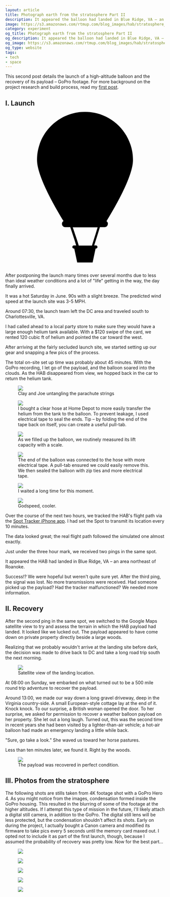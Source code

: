 ```yaml
---
layout: article
title: Photograph earth from the stratosphere Part II
description: It appeared the balloon had landed in Blue Ridge, VA – an area northeast of Roanoke. Success!? We were hopeful but weren't quite sure yet. After the third ping, the signal was lost. No more transmissions were received. Had someone picked up the payload? Had the tracker malfunctioned? We needed more information.
image: https://s3.amazonaws.com/rtmup.com/blog_images/hab/stratosphere_5.jpg
category: experiment
og_title: Photograph earth from the stratosphere Part II
og_description: It appeared the balloon had landed in Blue Ridge, VA – an area northeast of Roanoke. Success!? We were hopeful but weren't quite sure yet. After the third ping, the signal was lost. No more transmissions were received. Had someone picked up the payload? Had the tracker malfunctioned? We needed more information.
og_image: https://s3.amazonaws.com/rtmup.com/blog_images/hab/stratosphere_5.jpg
og_type: website
tags: 
- tech
- space
---
```


This second post details the launch of a high-altitude balloon and the recovery of its payload – GoPro footage. For more background on the project research and build process, read my <a href="{{ site.baseurl }}{% link _posts/experiments/2016-06-23-hab-part-1.md %}">first post</a>.  

<h2> I. Launch 
<?xml version="1.0" encoding="utf-8"?>
<svg version="1.1" id="Layer_1" xmlns="http://www.w3.org/2000/svg" xmlns:xlink="http://www.w3.org/1999/xlink" x="0px" y="0px"
viewBox="0 0 92 92" class="page-title-svg" style="enable-background:new 0 0 92 92;" xml:space="preserve">
<path d="M58.4,65.6c7.4-12.1,15.3-27,15.3-35.2C73.7,15.1,61.3,2.7,46,2.7S18.3,15.1,18.3,30.3c0,8.2,7.9,23.1,15.3,35.2
c-0.6,0.3-0.9,0.9-0.9,1.6c0,1.1,0.9,1.9,1.9,1.9h2.9c0.5,1.4,0.9,2.8,1.4,4.2c0.7,2.1,1.4,4.2,2,6.3h-1.3c-0.5,0-0.9,0.4-0.9,0.9
c0,0.5,0.4,0.9,0.9,0.9h0.2l1.7,8h8.9l1.7-8h0.2c0.5,0,0.9-0.4,0.9-0.9c0-0.5-0.4-0.9-0.9-0.9h-1c0.5-1.6,1-3.1,1.5-4.7
c0.6-1.9,1.2-3.9,1.8-5.8h2.7c1.1,0,1.9-0.9,1.9-1.9C59.3,66.5,58.9,65.9,58.4,65.6z M51.6,74.5c-0.5,1.7-1.1,3.4-1.6,5.1h-7.6
c-0.7-2.3-1.4-4.5-2.2-6.7c-0.4-1.3-0.8-2.5-1.3-3.8h14.4C52.7,70.9,52.2,72.8,51.6,74.5z"/>
</svg>
</h2>
After postponing the launch many times over several months due to less than ideal weather conditions and a lot of "life" getting in the way, the day finally arrived.

It was a hot Saturday in June. 90s with a slight breeze. The predicted wind speed at the launch site was 3-5 MPH.

Around 07:30, the launch team left the DC area and traveled south to Charlottesville, VA.

I had called ahead to a local party store to make sure they would have a large enough helium tank available. With a $120 swipe of the card, we rented 120 cubic ft of helium and pointed the car toward the west.

After arriving at the fairly secluded launch site, we started setting up our gear and snapping a few pics of the process.

The total on-site set up time was probably about 45 minutes. With the GoPro recording, I let go of the payload, and the balloon soared into the clouds. As the HAB disappeared from view, we hopped back in the car to return the helium tank.

<figure class="medium-figure">
	<img src="https://s3.amazonaws.com/rtmup.com/blog_images/hab/parachute.jpg">
	<figcaption>Clay and Joe untangling the parachute strings</figcaption>
</figure>

<figure class="medium-figure">
	<img src="https://s3.amazonaws.com/rtmup.com/blog_images/hab/helium.jpg">
	<figcaption>I bought a clear hose at Home Depot to more easily transfer the helium from the tank to the balloon. To prevent leakage, I used electrical tape to seal the ends. Tip – by folding the end of the tape back on itself, you can create a useful pull-tab.</figcaption>
</figure>

<figure class="medium-figure">
	<img src="https://s3.amazonaws.com/rtmup.com/blog_images/hab/filling_up.jpg">
	<figcaption>As we filled up the balloon, we routinely measured its lift capacity with a scale.</figcaption>
</figure>

<figure class="medium-figure">
	<img src="https://s3.amazonaws.com/rtmup.com/blog_images/hab/filling_up_2.jpg">
	<figcaption>The end of the balloon was connected to the hose with more electrical tape. A pull-tab ensured we could easily remove this. We then sealed the balloon with zip ties and more electrical tape.</figcaption>
</figure>

<figure class="medium-figure">
	<img src="https://s3.amazonaws.com/rtmup.com/blog_images/hab/launch.jpg">
	<figcaption>I waited a long time for this moment.</figcaption>
</figure>

<figure class="medium-figure">
	<img src="https://s3.amazonaws.com/rtmup.com/blog_images/hab/launch_2.jpg">
	<figcaption>Godspeed, cooler.</figcaption>
</figure>

Over the course of the next two hours, we tracked the HAB's flight path via the <a href="https://itunes.apple.com/us/app/the-spot-app/id787229677?mt=8">Spot Tracker iPhone app</a>. I had set the Spot to transmit its location every 10 minutes.

The data looked great; the real flight path followed the simulated one almost exactly.

Just under the three hour mark, we received two pings in the same spot.

It appeared the HAB had landed in Blue Ridge, VA – an area northeast of Roanoke.

Success!? We were hopeful but weren't quite sure yet. After the third ping, the signal was lost. No more transmissions were received. Had someone picked up the payload? Had the tracker malfunctioned? We needed more information.

## II. Recovery

After the second ping in the same spot, we switched to the Google Maps satellite view to try and assess the terrain in which the HAB payload had landed. It looked like we lucked out. The payload appeared to have come down on private property directly beside a large woods.

Realizing that we probably wouldn't arrive at the landing site before dark, the decision was made to drive back to DC and take a long road trip south the next morning.

<figure>
	<img src="https://s3.amazonaws.com/rtmup.com/blog_images/hab/landing_site.jpg">
	<figcaption>Satellite view of the landing location.</figcaption>
</figure>

At 08:00 on Sunday, we embarked on what turned out to be a 500 mile round trip adventure to recover the payload.

Around 13:00, we made our way down a long gravel driveway, deep in the Virginia country-side. A small European-style cottage lay at the end of it. Knock knock. To our surprise, a British woman opened the door. To her surprise, we asked for permission to recover a weather balloon payload on her property.
She let out a long laugh. Turned out, this was the second time in recent years she had been visited by a lighter-than-air vehicle; a hot-air balloon had made an emergency landing a little while back.

"Sure, go take a look." She waved us toward her horse pastures.

Less than ten minutes later, we found it. Right by the woods.

<figure>
	<img src="https://s3.amazonaws.com/rtmup.com/blog_images/hab/landing.jpg">
	<figcaption>The payload was recovered in perfect condition.</figcaption>
</figure>

## III. Photos from the stratosphere

The following shots are stills taken from 4K footage shot with a GoPro Hero 4.
As you might notice from the images, condensation formed inside the GoPro housing. This resulted in the blurring of some of the footage at the higher altitudes.
If I attempt this type of mission in the future, I'll likely attach a digital still camera, in addition to the GoPro. The digital still lens will be less protected, but the condensation shouldn't affect its shots.
Early on during the project, I actually bought a Canon camera and modified its firmware to take pics every 5 seconds until the memory card maxed out. I opted not to include it as part of the first launch, though, because I assumed the probability of recovery was pretty low.
Now for the best part...

<figure class="medium-figure">
	<img src="https://s3.amazonaws.com/rtmup.com/blog_images/hab/stratosphere_1.jpg">
</figure>

<figure class="medium-figure">
	<img src="https://s3.amazonaws.com/rtmup.com/blog_images/hab/stratosphere_2.jpg">
</figure>

<figure class="medium-figure">
	<img src="https://s3.amazonaws.com/rtmup.com/blog_images/hab/stratosphere_3.jpg">
</figure>

<figure class="medium-figure">
	<img src="https://s3.amazonaws.com/rtmup.com/blog_images/hab/stratosphere_4.jpg">
</figure>

<figure class="medium-figure">
	<img src="https://s3.amazonaws.com/rtmup.com/blog_images/hab/stratosphere_5.jpg">
</figure>
